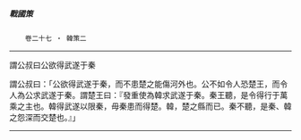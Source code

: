 

##### 戰國策
　　`卷二十七 ‧ 韓策二`

* * *

謂公叔曰公欲得武遂于秦

謂公叔曰：「公欲得武遂于秦，而不患楚之能傷河外也。公不如令人恐楚王，而令人為公求武遂于秦。謂楚王曰：『發重使為韓求武遂于秦。秦王聽，是令得行于萬乘之主也。韓得武遂以限秦，毋秦患而得楚。韓，楚之縣而已。秦不聽，是秦、韓之怨深而交楚也。』」

* * *

